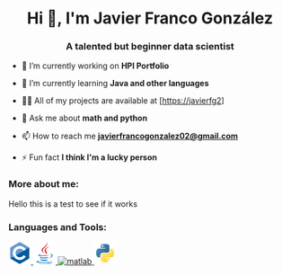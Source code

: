 <h1 align="center">Hi 👋, I'm Javier Franco González</h1>
<h3 align="center">A talented but beginner data scientist</h3>

- 🔭 I’m currently working on **HPI Portfolio**

- 🌱 I’m currently learning **Java and other languages**

- 👨‍💻 All of my projects are available at [[https://javierfg2](https://github.com/Javierfg2)]

- 💬 Ask me about **math and python**

- 📫 How to reach me **javierfrancogonzalez02@gmail.com**

- ⚡ Fun fact **I think I'm a lucky person**

<h3 align="left">More about me:</h3>
<p align="left">
</p>

Hello this is a test to see if it works

<h3 align="left">Languages and Tools:</h3>
<p align="left"> <a href="https://www.cprogramming.com/" target="_blank" rel="noreferrer"> <img src="https://raw.githubusercontent.com/devicons/devicon/master/icons/c/c-original.svg" alt="c" width="40" height="40"/> </a> <a href="https://www.java.com" target="_blank" rel="noreferrer"> <img src="https://raw.githubusercontent.com/devicons/devicon/master/icons/java/java-original.svg" alt="java" width="40" height="40"/> </a> <a href="https://www.mathworks.com/" target="_blank" rel="noreferrer"> <img src="https://upload.wikimedia.org/wikipedia/commons/2/21/Matlab_Logo.png" alt="matlab" width="40" height="40"/> </a> <a href="https://www.python.org" target="_blank" rel="noreferrer"> <img src="https://raw.githubusercontent.com/devicons/devicon/master/icons/python/python-original.svg" alt="python" width="40" height="40"/> </a> </p>

